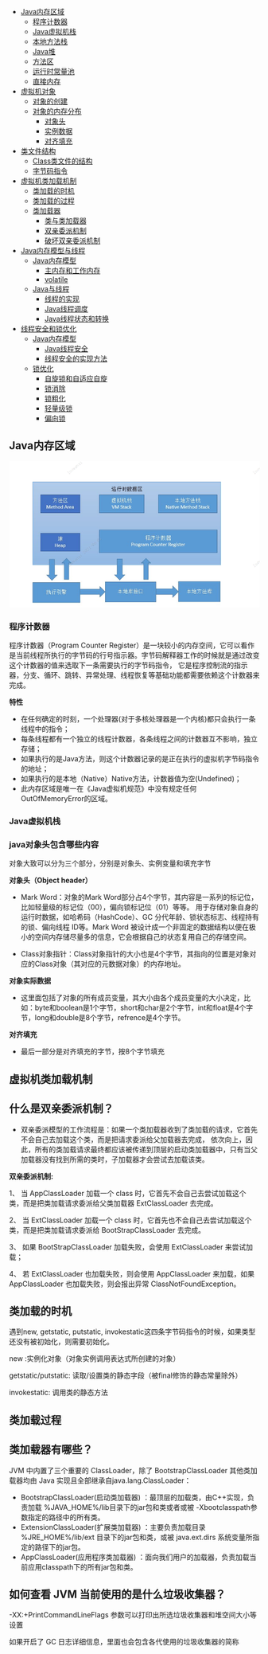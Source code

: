- [Java内存区域](#Java内存区域)
  - [程序计数器](#程序计数器)
  - [Java虚拟机栈](#Java虚拟机栈)
  - [本地方法栈](#本地方法栈)
  - [Java堆](#Java堆)
  - [方法区](#方法区)
  - [运行时常量池](#运行时常量池)
  - [直接内存](#直接内存)
- [虚拟机对象](#虚拟机对象)
  - [对象的创建](#对象的创建)
  - [对象的内存分布](#对象的内存分布)
    - [对象头](#对象头)
    - [实例数据](#实例数据)
    - [对齐填充](#对齐填充)
- [类文件结构](#类文件结构)
  - [Class类文件的结构](#Class类文件的结构)
  - [字节码指令](#字节码指令)
- [虚拟机类加载机制](#虚拟机类加载机制)
  - [类加载的时机](#类加载的时机)
  - [类加载的过程](#类加载的过程)
  - [类加载器](#类加载器有哪些)
    - [类与类加载器](#类与类加载器)  
    - [双亲委派机制](#双亲委派机制)  
    - [破坏双亲委派机制](#破坏双亲委派机制)
- [Java内存模型与线程](#Java内存模型与线程)
  - [Java内存模型](#Java内存模型)
    - [主内存和工作内存](#主内存和工作内存)
    - [volatile](#volatile)
  - [Java与线程](#Java与线程)
     - [线程的实现](#线程的实现)
     - [Java线程调度](#Java线程调度)
     - [Java线程状态和转换](#Java线程状态和转换)
- [线程安全和锁优化](#线程安全和锁优化)
  - [Java内存模型](#Java内存模型)
     - [Java线程安全](#Java线程安全)        
     - [线程安全的实现方法](#线程安全的实现方法)
  - [锁优化](#锁优化)
     - [自旋锁和自适应自旋](#自旋锁和自适应自旋)        
     - [锁消除](#锁消除)
     - [锁粗化](#锁粗化)
     - [轻量级锁](#轻量级锁)
     - [偏向锁](#偏向锁)
     
## Java内存区域

![](images/0002.jpg)

### 程序计数器

程序计数器（Program Counter Register）是一块较小的内存空间，它可以看作是当前线程所执行的字节码的行号指示器。字节码解释器工作的时候就是通过改变这个计数器的值来选取下一条需要执行的字节码指令，
它是程序控制流的指示器，分支、循环、跳转、异常处理、线程恢复等基础功能都需要依赖这个计数器来完成。

**特性**

- 在任何确定的时刻，一个处理器(对于多核处理器是一个内核)都只会执行一条线程中的指令；
- 每条线程都有一个独立的线程计数器，各条线程之间的计数器互不影响，独立存储；
- 如果执行的是Java方法，则这个计数器记录的是正在执行的虚拟机字节码指令的地址；
- 如果执行的是本地（Native）Native方法，计数器值为空(Undefined)；
- 此内存区域是唯一在《Java虚拟机规范》中没有规定任何OutOfMemoryError的区域。

### Java虚拟机栈



### java对象头包含哪些内容

对象大致可以分为三个部分，分别是对象头、实例变量和填充字节

**对象头（Object header）**

- Mark Word：对象的Mark Word部分占4个字节，其内容是一系列的标记位，比如轻量级的标记位（00），偏向锁标记位（01）等等。
  用于存储对象自身的运行时数据，如哈希码（HashCode）、GC 分代年龄、锁状态标志、线程持有的锁、偏向线程 ID等。Mark Word
  被设计成一个非固定的数据结构以便在极小的空间内存储尽量多的信息，它会根据自己的状态复用自己的存储空间。 

- Class对象指针：Class对象指针的大小也是4个字节，其指向的位置是对象对应的Class对象（其对应的元数据对象）的内存地址。


**对象实际数据**

- 这里面包括了对象的所有成员变量，其大小由各个成员变量的大小决定，比如：byte和boolean是1个字节，short和char是2个字节，int和float是4个字节，long和double是8个字节，refrence是4个字节。

**对齐填充**

- 最后一部分是对齐填充的字节，按8个字节填充

## 虚拟机类加载机制

## 什么是双亲委派机制？

- 双亲委派模型的工作流程是：如果一个类加载器收到了类加载的请求，它首先不会自己去加载这个类，而是把请求委派给父加载器去完成，
依次向上，因此，所有的类加载请求最终都应该被传递到顶层的启动类加载器中，只有当父加载器没有找到所需的类时，子加载器才会尝试去加载该类。

**双亲委派机制:**

1、 当 AppClassLoader 加载一个 class 时，它首先不会自己去尝试加载这个类，而是把类加载请求委派给父类加载器 ExtClassLoader 去完成。

2、 当 ExtClassLoader 加载一个 class 时，它首先也不会自己去尝试加载这个类，而是把类加载请求委派给 BootStrapClassLoader 去完成。

3、 如果 BootStrapClassLoader 加载失败，会使用 ExtClassLoader 来尝试加载；

4、 若 ExtClassLoader 也加载失败，则会使用 AppClassLoader 来加载，如果 AppClassLoader 也加载失败，则会报出异常 ClassNotFoundException。

## 类加载的时机

遇到new, getstatic, putstatic, invokestatic这四条字节码指令的时候，如果类型还没有被初始化，则需要初始化。

new :实例化对象（对象实例调用表达式所创建的对象）

getstatic/putstatic: 读取/设置类的静态字段（被final修饰的静态常量除外）

invokestatic: 调用类的静态方法

## 类加载过程


## 类加载器有哪些？

JVM 中内置了三个重要的 ClassLoader，除了 BootstrapClassLoader 其他类加载器均由 Java 实现且全部继承自java.lang.ClassLoader：

- BootstrapClassLoader(启动类加载器) ：最顶层的加载类，由C++实现，负责加载 %JAVA_HOME%/lib目录下的jar包和类或者或被 -Xbootclasspath参数指定的路径中的所有类。
- ExtensionClassLoader(扩展类加载器) ：主要负责加载目录 %JRE_HOME%/lib/ext 目录下的jar包和类，或被 java.ext.dirs 系统变量所指定的路径下的jar包。
- AppClassLoader(应用程序类加载器) ：面向我们用户的加载器，负责加载当前应用classpath下的所有jar包和类。

## 如何查看 JVM 当前使用的是什么垃圾收集器？

-XX:+PrintCommandLineFlags 参数可以打印出所选垃圾收集器和堆空间大小等设置

如果开启了 GC 日志详细信息，里面也会包含各代使用的垃圾收集器的简称